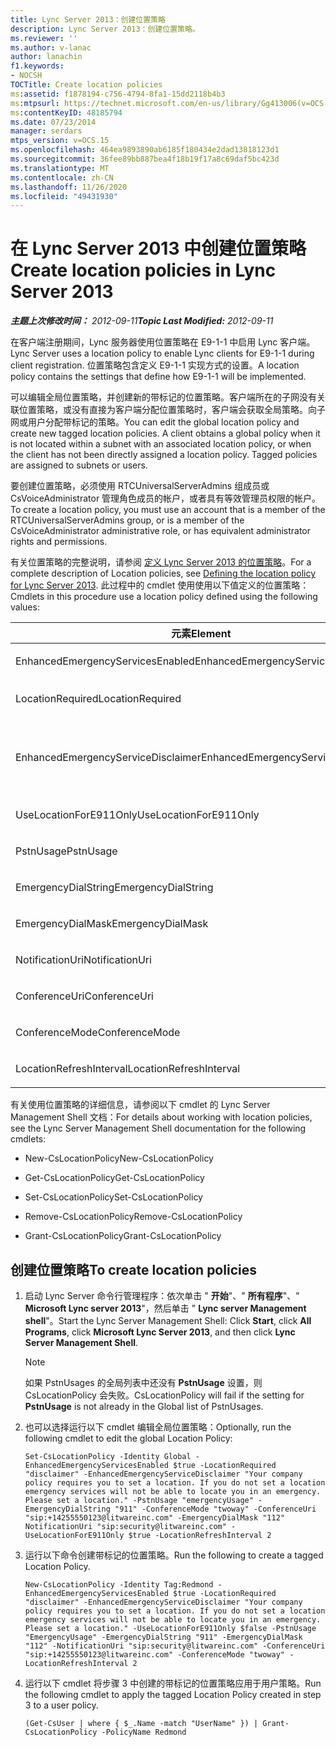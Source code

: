 ```yaml
---
title: Lync Server 2013：创建位置策略
description: Lync Server 2013：创建位置策略。
ms.reviewer: ''
ms.author: v-lanac
author: lanachin
f1.keywords:
- NOCSH
TOCTitle: Create location policies
ms:assetid: f1878194-c756-4794-8fa1-15dd2118b4b3
ms:mtpsurl: https://technet.microsoft.com/en-us/library/Gg413006(v=OCS.15)
ms:contentKeyID: 48185794
ms.date: 07/23/2014
manager: serdars
mtps_version: v=OCS.15
ms.openlocfilehash: 464ea9893890ab6185f180434e2dad13818123d1
ms.sourcegitcommit: 36fee89bb887bea4f18b19f17a8c69daf5bc423d
ms.translationtype: MT
ms.contentlocale: zh-CN
ms.lasthandoff: 11/26/2020
ms.locfileid: "49431930"
---
```

# <a name="create-location-policies-in-lync-server-2013"></a><span data-ttu-id="fe90a-103">在 Lync Server 2013 中创建位置策略</span><span class="sxs-lookup"><span data-stu-id="fe90a-103">Create location policies in Lync Server 2013</span></span>

<div data-xmlns="http://www.w3.org/1999/xhtml">

<div class="topic" data-xmlns="http://www.w3.org/1999/xhtml" data-msxsl="urn:schemas-microsoft-com:xslt" data-cs="https://msdn.microsoft.com/">

<div data-asp="https://msdn2.microsoft.com/asp">



</div>

<div id="mainSection">

<div id="mainBody"><span data-ttu-id="fe90a-104">

<span> </span></span><span class="sxs-lookup"><span data-stu-id="fe90a-104">

<span> </span></span></span>

<span data-ttu-id="fe90a-105">_**主题上次修改时间：** 2012-09-11_</span><span class="sxs-lookup"><span data-stu-id="fe90a-105">_**Topic Last Modified:** 2012-09-11_</span></span>

<span data-ttu-id="fe90a-106">在客户端注册期间，Lync 服务器使用位置策略在 E9-1-1 中启用 Lync 客户端。</span><span class="sxs-lookup"><span data-stu-id="fe90a-106">Lync Server uses a location policy to enable Lync clients for E9-1-1 during client registration.</span></span> <span data-ttu-id="fe90a-107">位置策略包含定义 E9-1-1 实现方式的设置。</span><span class="sxs-lookup"><span data-stu-id="fe90a-107">A location policy contains the settings that define how E9-1-1 will be implemented.</span></span>

<span data-ttu-id="fe90a-p102">可以编辑全局位置策略，并创建新的带标记的位置策略。客户端所在的子网没有关联位置策略，或没有直接为客户端分配位置策略时，客户端会获取全局策略。向子网或用户分配带标记的策略。</span><span class="sxs-lookup"><span data-stu-id="fe90a-p102">You can edit the global location policy and create new tagged location policies. A client obtains a global policy when it is not located within a subnet with an associated location policy, or when the client has not been directly assigned a location policy. Tagged policies are assigned to subnets or users.</span></span>

<span data-ttu-id="fe90a-111">要创建位置策略，必须使用 RTCUniversalServerAdmins 组成员或 CsVoiceAdministrator 管理角色成员的帐户，或者具有等效管理员权限的帐户。</span><span class="sxs-lookup"><span data-stu-id="fe90a-111">To create a location policy, you must use an account that is a member of the RTCUniversalServerAdmins group, or is a member of the CsVoiceAdministrator administrative role, or has equivalent administrator rights and permissions.</span></span>

<span data-ttu-id="fe90a-112">有关位置策略的完整说明，请参阅 [定义 Lync Server 2013 的位置策略](lync-server-2013-defining-the-location-policy.md)。</span><span class="sxs-lookup"><span data-stu-id="fe90a-112">For a complete description of Location policies, see [Defining the location policy for Lync Server 2013](lync-server-2013-defining-the-location-policy.md).</span></span> <span data-ttu-id="fe90a-113">此过程中的 cmdlet 使用使用以下值定义的位置策略：</span><span class="sxs-lookup"><span data-stu-id="fe90a-113">Cmdlets in this procedure use a location policy defined using the following values:</span></span>


<table>
<colgroup>
<col style="width: 50%" />
<col style="width: 50%" />
</colgroup>
<thead>
<tr class="header">
<th><span data-ttu-id="fe90a-114">元素</span><span class="sxs-lookup"><span data-stu-id="fe90a-114">Element</span></span></th>
<th><span data-ttu-id="fe90a-115">值</span><span class="sxs-lookup"><span data-stu-id="fe90a-115">Value</span></span></th>
</tr>
</thead>
<tbody>
<tr class="odd">
<td><p><span data-ttu-id="fe90a-116">EnhancedEmergencyServicesEnabled</span><span class="sxs-lookup"><span data-stu-id="fe90a-116">EnhancedEmergencyServicesEnabled</span></span></p></td>
<td><p><span data-ttu-id="fe90a-117"><strong>True</strong></span><span class="sxs-lookup"><span data-stu-id="fe90a-117"><strong>True</strong></span></span></p></td>
</tr>
<tr class="even">
<td><p><span data-ttu-id="fe90a-118">LocationRequired</span><span class="sxs-lookup"><span data-stu-id="fe90a-118">LocationRequired</span></span></p></td>
<td><p><span data-ttu-id="fe90a-119"><strong>免责声明</strong></span><span class="sxs-lookup"><span data-stu-id="fe90a-119"><strong>Disclaimer</strong></span></span></p></td>
</tr>
<tr class="odd">
<td><p><span data-ttu-id="fe90a-120">EnhancedEmergencyServiceDisclaimer</span><span class="sxs-lookup"><span data-stu-id="fe90a-120">EnhancedEmergencyServiceDisclaimer</span></span></p></td>
<td><p><span data-ttu-id="fe90a-p104">您的公司策略要求您设置一个位置。如果不设置位置，紧急情况下，紧急服务将无法找到您。请设置一个位置。</span><span class="sxs-lookup"><span data-stu-id="fe90a-p104">Your company policy requires you to set a location. If you do not set a location, emergency services will not be able to locate you in an emergency. Please set a location.</span></span></p></td>
</tr>
<tr class="even">
<td><p><span data-ttu-id="fe90a-124">UseLocationForE911Only</span><span class="sxs-lookup"><span data-stu-id="fe90a-124">UseLocationForE911Only</span></span></p></td>
<td><p><span data-ttu-id="fe90a-125"><strong>False</strong></span><span class="sxs-lookup"><span data-stu-id="fe90a-125"><strong>False</strong></span></span></p></td>
</tr>
<tr class="odd">
<td><p><span data-ttu-id="fe90a-126">PstnUsage</span><span class="sxs-lookup"><span data-stu-id="fe90a-126">PstnUsage</span></span></p></td>
<td><p><span data-ttu-id="fe90a-127"><strong>EmergencyUsage</strong></span><span class="sxs-lookup"><span data-stu-id="fe90a-127"><strong>EmergencyUsage</strong></span></span></p></td>
</tr>
<tr class="even">
<td><p><span data-ttu-id="fe90a-128">EmergencyDialString</span><span class="sxs-lookup"><span data-stu-id="fe90a-128">EmergencyDialString</span></span></p></td>
<td><p><span data-ttu-id="fe90a-129"><strong>911</strong></span><span class="sxs-lookup"><span data-stu-id="fe90a-129"><strong>911</strong></span></span></p></td>
</tr>
<tr class="odd">
<td><p><span data-ttu-id="fe90a-130">EmergencyDialMask</span><span class="sxs-lookup"><span data-stu-id="fe90a-130">EmergencyDialMask</span></span></p></td>
<td><p><span data-ttu-id="fe90a-131"><strong>112</strong></span><span class="sxs-lookup"><span data-stu-id="fe90a-131"><strong>112</strong></span></span></p></td>
</tr>
<tr class="even">
<td><p><span data-ttu-id="fe90a-132">NotificationUri</span><span class="sxs-lookup"><span data-stu-id="fe90a-132">NotificationUri</span></span></p></td>
<td><p><span data-ttu-id="fe90a-133"><strong>sip:security@litwareinc.com</strong></span><span class="sxs-lookup"><span data-stu-id="fe90a-133"><strong>sip:security@litwareinc.com</strong></span></span></p></td>
</tr>
<tr class="odd">
<td><p><span data-ttu-id="fe90a-134">ConferenceUri</span><span class="sxs-lookup"><span data-stu-id="fe90a-134">ConferenceUri</span></span></p></td>
<td><p><span data-ttu-id="fe90a-135"><strong>sip:+14255550123@litwareinc.com</strong></span><span class="sxs-lookup"><span data-stu-id="fe90a-135"><strong>sip:+14255550123@litwareinc.com</strong></span></span></p></td>
</tr>
<tr class="even">
<td><p><span data-ttu-id="fe90a-136">ConferenceMode</span><span class="sxs-lookup"><span data-stu-id="fe90a-136">ConferenceMode</span></span></p></td>
<td><p><span data-ttu-id="fe90a-137"><strong>twoway</strong></span><span class="sxs-lookup"><span data-stu-id="fe90a-137"><strong>twoway</strong></span></span></p></td>
</tr>
<tr class="odd">
<td><p><span data-ttu-id="fe90a-138">LocationRefreshInterval</span><span class="sxs-lookup"><span data-stu-id="fe90a-138">LocationRefreshInterval</span></span></p></td>
<td><p><span data-ttu-id="fe90a-139"><strong>2</strong></span><span class="sxs-lookup"><span data-stu-id="fe90a-139"><strong>2</strong></span></span></p></td>
</tr>
</tbody>
</table>


<span data-ttu-id="fe90a-140">有关使用位置策略的详细信息，请参阅以下 cmdlet 的 Lync Server Management Shell 文档：</span><span class="sxs-lookup"><span data-stu-id="fe90a-140">For details about working with location policies, see the Lync Server Management Shell documentation for the following cmdlets:</span></span>

  - <span data-ttu-id="fe90a-141">New-CsLocationPolicy</span><span class="sxs-lookup"><span data-stu-id="fe90a-141">New-CsLocationPolicy</span></span>

  - <span data-ttu-id="fe90a-142">Get-CsLocationPolicy</span><span class="sxs-lookup"><span data-stu-id="fe90a-142">Get-CsLocationPolicy</span></span>

  - <span data-ttu-id="fe90a-143">Set-CsLocationPolicy</span><span class="sxs-lookup"><span data-stu-id="fe90a-143">Set-CsLocationPolicy</span></span>

  - <span data-ttu-id="fe90a-144">Remove-CsLocationPolicy</span><span class="sxs-lookup"><span data-stu-id="fe90a-144">Remove-CsLocationPolicy</span></span>

  - <span data-ttu-id="fe90a-145">Grant-CsLocationPolicy</span><span class="sxs-lookup"><span data-stu-id="fe90a-145">Grant-CsLocationPolicy</span></span>

<div>

## <a name="to-create-location-policies"></a><span data-ttu-id="fe90a-146">创建位置策略</span><span class="sxs-lookup"><span data-stu-id="fe90a-146">To create location policies</span></span>

1.  <span data-ttu-id="fe90a-147">启动 Lync Server 命令行管理程序：依次单击 " **开始**"、" **所有程序**"、" **Microsoft Lync server 2013**"，然后单击 " **Lync server Management shell**"。</span><span class="sxs-lookup"><span data-stu-id="fe90a-147">Start the Lync Server Management Shell: Click **Start**, click **All Programs**, click **Microsoft Lync Server 2013**, and then click **Lync Server Management Shell**.</span></span>
    
    <div>
    

    > [!NOTE]  
    > <span data-ttu-id="fe90a-148">如果 PstnUsages 的全局列表中还没有 <STRONG>PstnUsage</STRONG> 设置，则 CsLocationPolicy 会失败。</span><span class="sxs-lookup"><span data-stu-id="fe90a-148">CsLocationPolicy will fail if the setting for <STRONG>PstnUsage</STRONG> is not already in the Global list of PstnUsages.</span></span>

    
    </div>

2.  <span data-ttu-id="fe90a-149">也可以选择运行以下 cmdlet 编辑全局位置策略：</span><span class="sxs-lookup"><span data-stu-id="fe90a-149">Optionally, run the following cmdlet to edit the global Location Policy:</span></span>
    
        Set-CsLocationPolicy -Identity Global -EnhancedEmergencyServicesEnabled $true -LocationRequired "disclaimer" -EnhancedEmergencyServiceDisclaimer "Your company policy requires you to set a location. If you do not set a location emergency services will not be able to locate you in an emergency. Please set a location." -PstnUsage "emergencyUsage" -EmergencyDialString "911" -ConferenceMode "twoway" -ConferenceUri "sip:+14255550123@litwareinc.com" -EmergencyDialMask "112" NotificationUri "sip:security@litwareinc.com" -UseLocationForE911Only $true -LocationRefreshInterval 2

3.  <span data-ttu-id="fe90a-150">运行以下命令创建带标记的位置策略。</span><span class="sxs-lookup"><span data-stu-id="fe90a-150">Run the following to create a tagged Location Policy.</span></span>
    
        New-CsLocationPolicy -Identity Tag:Redmond - EnhancedEmergencyServicesEnabled $true -LocationRequired "disclaimer" -EnhancedEmergencyServiceDisclaimer "Your company policy requires you to set a location. If you do not set a location emergency services will not be able to locate you in an emergency. Please set a location." -UseLocationForE911Only $false -PstnUsage "EmergencyUsage" -EmergencyDialString "911" -EmergencyDialMask "112" -NotificationUri "sip:security@litwareinc.com" -ConferenceUri "sip:+14255550123@litwareinc.com" -ConferenceMode "twoway" -LocationRefreshInterval 2

4.  <span data-ttu-id="fe90a-151">运行以下 cmdlet 将步骤 3 中创建的带标记的位置策略应用于用户策略。</span><span class="sxs-lookup"><span data-stu-id="fe90a-151">Run the following cmdlet to apply the tagged Location Policy created in step 3 to a user policy.</span></span>
    
        (Get-CsUser | where { $_.Name -match "UserName" }) | Grant-CsLocationPolicy -PolicyName Redmond

<span data-ttu-id="fe90a-152"></div>

</div>

<span> </span>

</div>

</div>

</span><span class="sxs-lookup"><span data-stu-id="fe90a-152"></div>

</div>

<span> </span>

</div>

</div>

</span></span></div>


